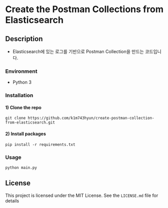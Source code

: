 # Create the Postman Collections from Elasticsearch


## Description

- Elasticsearch에 있는 로그를 기반으로 Postman Collection을 만드는 코드입니다.


### Environment

- Python 3


### Installation

#### 1) Clone the repo
```
git clone https://github.com/k1m743hyun/create-postman-collection-from-elasticsearch.git
```

#### 2) Install packages
```
pip install -r requirements.txt
````


### Usage

```
python main.py
```


## License

This project is licensed under the MIT License. See the `LICENSE.md` file for details
